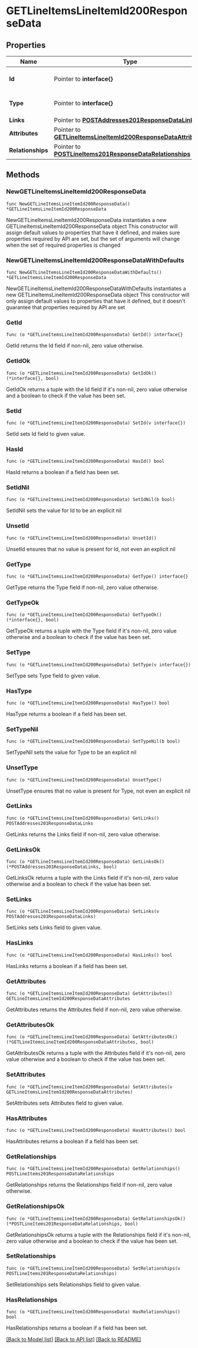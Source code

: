 # GETLineItemsLineItemId200ResponseData

## Properties

Name | Type | Description | Notes
------------ | ------------- | ------------- | -------------
**Id** | Pointer to **interface{}** | The resource&#39;s id | [optional] 
**Type** | Pointer to **interface{}** | The resource&#39;s type | [optional] 
**Links** | Pointer to [**POSTAddresses201ResponseDataLinks**](POSTAddresses201ResponseDataLinks.md) |  | [optional] 
**Attributes** | Pointer to [**GETLineItemsLineItemId200ResponseDataAttributes**](GETLineItemsLineItemId200ResponseDataAttributes.md) |  | [optional] 
**Relationships** | Pointer to [**POSTLineItems201ResponseDataRelationships**](POSTLineItems201ResponseDataRelationships.md) |  | [optional] 

## Methods

### NewGETLineItemsLineItemId200ResponseData

`func NewGETLineItemsLineItemId200ResponseData() *GETLineItemsLineItemId200ResponseData`

NewGETLineItemsLineItemId200ResponseData instantiates a new GETLineItemsLineItemId200ResponseData object
This constructor will assign default values to properties that have it defined,
and makes sure properties required by API are set, but the set of arguments
will change when the set of required properties is changed

### NewGETLineItemsLineItemId200ResponseDataWithDefaults

`func NewGETLineItemsLineItemId200ResponseDataWithDefaults() *GETLineItemsLineItemId200ResponseData`

NewGETLineItemsLineItemId200ResponseDataWithDefaults instantiates a new GETLineItemsLineItemId200ResponseData object
This constructor will only assign default values to properties that have it defined,
but it doesn't guarantee that properties required by API are set

### GetId

`func (o *GETLineItemsLineItemId200ResponseData) GetId() interface{}`

GetId returns the Id field if non-nil, zero value otherwise.

### GetIdOk

`func (o *GETLineItemsLineItemId200ResponseData) GetIdOk() (*interface{}, bool)`

GetIdOk returns a tuple with the Id field if it's non-nil, zero value otherwise
and a boolean to check if the value has been set.

### SetId

`func (o *GETLineItemsLineItemId200ResponseData) SetId(v interface{})`

SetId sets Id field to given value.

### HasId

`func (o *GETLineItemsLineItemId200ResponseData) HasId() bool`

HasId returns a boolean if a field has been set.

### SetIdNil

`func (o *GETLineItemsLineItemId200ResponseData) SetIdNil(b bool)`

 SetIdNil sets the value for Id to be an explicit nil

### UnsetId
`func (o *GETLineItemsLineItemId200ResponseData) UnsetId()`

UnsetId ensures that no value is present for Id, not even an explicit nil
### GetType

`func (o *GETLineItemsLineItemId200ResponseData) GetType() interface{}`

GetType returns the Type field if non-nil, zero value otherwise.

### GetTypeOk

`func (o *GETLineItemsLineItemId200ResponseData) GetTypeOk() (*interface{}, bool)`

GetTypeOk returns a tuple with the Type field if it's non-nil, zero value otherwise
and a boolean to check if the value has been set.

### SetType

`func (o *GETLineItemsLineItemId200ResponseData) SetType(v interface{})`

SetType sets Type field to given value.

### HasType

`func (o *GETLineItemsLineItemId200ResponseData) HasType() bool`

HasType returns a boolean if a field has been set.

### SetTypeNil

`func (o *GETLineItemsLineItemId200ResponseData) SetTypeNil(b bool)`

 SetTypeNil sets the value for Type to be an explicit nil

### UnsetType
`func (o *GETLineItemsLineItemId200ResponseData) UnsetType()`

UnsetType ensures that no value is present for Type, not even an explicit nil
### GetLinks

`func (o *GETLineItemsLineItemId200ResponseData) GetLinks() POSTAddresses201ResponseDataLinks`

GetLinks returns the Links field if non-nil, zero value otherwise.

### GetLinksOk

`func (o *GETLineItemsLineItemId200ResponseData) GetLinksOk() (*POSTAddresses201ResponseDataLinks, bool)`

GetLinksOk returns a tuple with the Links field if it's non-nil, zero value otherwise
and a boolean to check if the value has been set.

### SetLinks

`func (o *GETLineItemsLineItemId200ResponseData) SetLinks(v POSTAddresses201ResponseDataLinks)`

SetLinks sets Links field to given value.

### HasLinks

`func (o *GETLineItemsLineItemId200ResponseData) HasLinks() bool`

HasLinks returns a boolean if a field has been set.

### GetAttributes

`func (o *GETLineItemsLineItemId200ResponseData) GetAttributes() GETLineItemsLineItemId200ResponseDataAttributes`

GetAttributes returns the Attributes field if non-nil, zero value otherwise.

### GetAttributesOk

`func (o *GETLineItemsLineItemId200ResponseData) GetAttributesOk() (*GETLineItemsLineItemId200ResponseDataAttributes, bool)`

GetAttributesOk returns a tuple with the Attributes field if it's non-nil, zero value otherwise
and a boolean to check if the value has been set.

### SetAttributes

`func (o *GETLineItemsLineItemId200ResponseData) SetAttributes(v GETLineItemsLineItemId200ResponseDataAttributes)`

SetAttributes sets Attributes field to given value.

### HasAttributes

`func (o *GETLineItemsLineItemId200ResponseData) HasAttributes() bool`

HasAttributes returns a boolean if a field has been set.

### GetRelationships

`func (o *GETLineItemsLineItemId200ResponseData) GetRelationships() POSTLineItems201ResponseDataRelationships`

GetRelationships returns the Relationships field if non-nil, zero value otherwise.

### GetRelationshipsOk

`func (o *GETLineItemsLineItemId200ResponseData) GetRelationshipsOk() (*POSTLineItems201ResponseDataRelationships, bool)`

GetRelationshipsOk returns a tuple with the Relationships field if it's non-nil, zero value otherwise
and a boolean to check if the value has been set.

### SetRelationships

`func (o *GETLineItemsLineItemId200ResponseData) SetRelationships(v POSTLineItems201ResponseDataRelationships)`

SetRelationships sets Relationships field to given value.

### HasRelationships

`func (o *GETLineItemsLineItemId200ResponseData) HasRelationships() bool`

HasRelationships returns a boolean if a field has been set.


[[Back to Model list]](../README.md#documentation-for-models) [[Back to API list]](../README.md#documentation-for-api-endpoints) [[Back to README]](../README.md)


